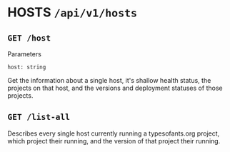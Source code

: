# HOSTS `/api/v1/hosts`

## `GET /host`

Parameters

```
host: string
```

Get the information about a single host, it's shallow health status, the projects on that host, and the versions and deployment statuses of those projects.

## `GET /list-all`

Describes every single host currently running a typesofants.org project, which project their running, and the version of that project their running.
